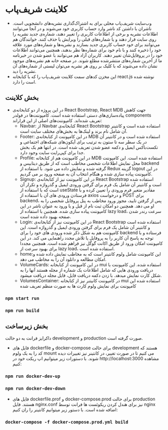 # کلاینت شریف‌پاب
- وب‌سایت شریف‌پاب محلی برای به اشتراک‌گذاری نشریه‌های دانشجویی است. ناشران با داشتن کد ناشر وارد حساب کاربری خود می‌شوند و در آنجا می‌توانند اطلاعات نشریه و برخی از اطلاعات کاربری را تغییر دهند، شماره‌ی جدید نشریه را روی سایت قرار دهند و یا شماره‌های قبلی را ویرایش یا حذف کنند. خوانندگان هم می‌توانند برای خود حساب کاربری جدید بسازند و نشریه‌ها و شماره‌های مورد علاقه خود را ذخیره کنند و با نام خود برای شماره‌ها نظر بدهند، همچنین می‌توانند اطلاعات خود را در پروفایل‌شان تغییر دهند. کاربران آزاد هم می‌توانند با عضو شدن در خبرنامه ما از آخرین شماره‌های منتشرشده مطلع شوند. در صفحه خانه هم نشریه‌های موجود نشان داده می‌شوند که با کلیک بر روی هر نشریه می‌توان لیستی از شماره‌های آن نشریه را دید.
- این مخزن کدهای سمت کلاینت شریف‌پاب را که با کتابخانه ‌react.js نوشته شده است را دارد.

## بخش کلاینت
- در این پروژه از دو کتابخانه‌ی React Bootstrap, React MDB جهت کاهش پیاده‌سازی‌های دستی استفاده شده است. کامپوننت‌ها در فولدر ‌components تعریف شده‌اند. کامپوننت‌های اصلی از این قراراند:
  - Navbar: از Navbar کتابخانه‌ی React Bootstrap استفاده شده است و کانتینر آن شامل نام برند و لینک‌ها به بخش‌های مختلف سایت است.
  - Footer: در این کامپوننت از کتابخانه‌ی ‌MDB استفاده شده است و در کانتینر آن در یک سطر سه تا ستون به ترتیب برای آیکون‌های شبکه‌های اجتماعی و تکست‌باکس ایمیل و دکمه عضو شدن تعریف شده است. در انتها هم یک بخش جدا برای کپی‌رایت سایت وجود دارد.
  - Profile: در این کامپوننت هم از کتابخانه MDB استفاده شده است. این کامپوننت محل نمایش اطلاعات شخصی مخاطب است که از طریق دیتابیس و backend گرفته شده و نمایش داده می شود. با استفاده از Redux گزینه logout در این کامپوننت پیاده سازی شده و هنگام انتخاب آن به صفحه ورود بر می گردیم.
  - Signup: در این کامپوننت نیز از کتابخانه‌ی React Bootstrap استفاده شده است و کانتینر آن شامل یک فرم برای گرفتن ورودی ایمیل و گذرواژه و تکرار آن است که با استفاده از useState مقادیر متغیر فرم ورودی را تعیین کرده و با فرستادن ورودی های آن با استفاده از axios و درخواست POST برای backend، پس از گرفتن تایید، مجوز ورود مخاطب به پنل پروفایل شخصی را به او می دهد. همچنین دو امکان ثبت نام از قبل و یا ورود به عنوان ناشر در این کامپوننت پیاده سازی شده. همچنین با استفاده از lazy load، سرعت رندر شدن صفحه بهبود داده شده است.
  - Login: در این کامپوننت نیز از کتابخانه‌ی React Bootstrap استفاده شده است و کانتینر آن شامل یک فرم برای گرفتن ورودی ایمیل و گذرواژه است. این کامپوننت هم به شکل ذکر شده ورودی های خود را برای backend فرستاده و با توجه به پاسخ آن کاربر را به پروفایل یا تلاش مجدد راهنمایی می کند. در این کامپوننت امکان ورود از طریق اکانت گوگل نیز فراهم شده است. همچنین مجددا برای بهبود سرعت از lazy load، استفاده شده است.
  - home:این کامپوننت شامل ولوم کانتینر است که به مخاطب نمایش داده شده و امکان مطالعه و دانلود آن را به مخاطب می دهد.
  - VolumeCards: در این کامپوننت از کتابخانه mui استفاده شده. این کامپوننت با دریافت ورودی هایی که شامل اطلاعات یک شماره از مجله هستند آنها را به شکل کارت‌ نمایش میدهد. با زدن دکمه دریافت فایل، فایل مجله دریافت میشود.
  - VolumesContainer: در کامپوننت کانیتنر نیز از  کتابخانه mui استفاده شده این کامپوننت برای نمایش ولوم کارت ها به صورت منظم تعریف شده

### `npm start run`

### `npm run build`


## بخش زیرساخت
داکرایز فرانت به دو حالت development و production صورت گرفته است. 
- فایل های dockerfile و docker-compose برای  حالت development هستند که کد را به یک ولوم mount می کنیم تا در صورت تغییر، در کانتینر نیز تغییرات دیده شوند. با دستورات زیر میتوانیم اپ ریکت خود در http://localhost:3000 مشاهده کنیم:
### `npm run docker-dev-up`
### `npm run docker-dev-down`

- فایل های dockerfile.prof و docker-compose.prod برای حالت production هستند. فایل nginx.conf نیز برای هندل کردن ریکوئست ها فرانت توسط nginx اضافه شده است. با دستور زیر میتوانیم کانتینر را ران کنیم:

### `docker-compose -f docker-compose.prod.yml build`

